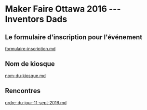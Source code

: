 
# Maker Faire Ottawa 2016 --- Inventors Dads

## Le formulaire d'inscription pour l'événement

[formulaire-inscription.md][]

## Nom de kiosque

[nom-du-kiosque.md][]

## Rencontres

[ordre-du-jour-11-sept-2016.md][]

[nom-du-kiosque.md]: nom-du-kiosque.md "Nom du kiosque"
[formulaire-inscription.md]: formulaire-inscription.md "Formulaire d'inscription"
[ordre-du-jour-11-sept-2016.md]: ordre-du-jour-11-sept-2016.md "Rencontre dimanche 11 septembre"

